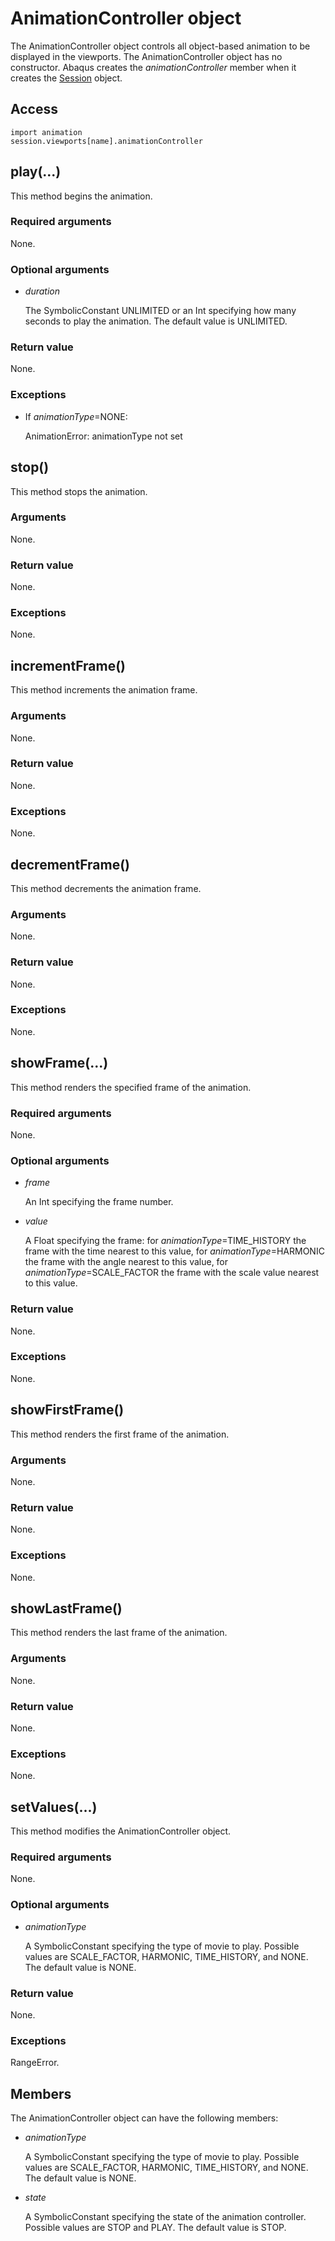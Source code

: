 # AnimationController object

The AnimationController object controls all object-based animation to be displayed in the viewports. The AnimationController object has no constructor. Abaqus creates the *animationController* member when it creates the [Session](https://help.3ds.com/2022/english/DSSIMULIA_Established/SIMACAEKERRefMap/simaker-c-sessionpyc.htm?ContextScope=all) object.

## Access

```
import animation
session.viewports[name].animationController
```

## play(...)



This method begins the animation.



### Required arguments

None.

### Optional arguments

- *duration*

  The SymbolicConstant UNLIMITED or an Int specifying how many seconds to play the animation. The default value is UNLIMITED.

### Return value

None.

### Exceptions

- If *animationType*=NONE:

  AnimationError: animationType not set



## stop()



This method stops the animation.



### Arguments

None.

### Return value

None.

### Exceptions

None.



## incrementFrame()



This method increments the animation frame.



### Arguments

None.

### Return value

None.

### Exceptions

None.



## decrementFrame()



This method decrements the animation frame.



### Arguments

None.

### Return value

None.

### Exceptions

None.



## showFrame(...)



This method renders the specified frame of the animation.



### Required arguments

None.

### Optional arguments

- *frame*

  An Int specifying the frame number.

- *value*

  A Float specifying the frame: for *animationType*=TIME_HISTORY the frame with the time nearest to this value, for *animationType*=HARMONIC the frame with the angle nearest to this value, for *animationType*=SCALE_FACTOR the frame with the scale value nearest to this value.

### Return value

None.

### Exceptions

None.



## showFirstFrame()



This method renders the first frame of the animation.



### Arguments

None.

### Return value

None.

### Exceptions

None.



## showLastFrame()



This method renders the last frame of the animation.



### Arguments

None.

### Return value

None.

### Exceptions

None.



## setValues(...)



This method modifies the AnimationController object.



### Required arguments

None.

### Optional arguments

- *animationType*

  A SymbolicConstant specifying the type of movie to play. Possible values are SCALE_FACTOR, HARMONIC, TIME_HISTORY, and NONE. The default value is NONE.

### Return value

None.

### Exceptions

RangeError.



## Members

The AnimationController object can have the following members:

- *animationType*

  A SymbolicConstant specifying the type of movie to play. Possible values are SCALE_FACTOR, HARMONIC, TIME_HISTORY, and NONE. The default value is NONE.

- *state*

  A SymbolicConstant specifying the state of the animation controller. Possible values are STOP and PLAY. The default value is STOP.
